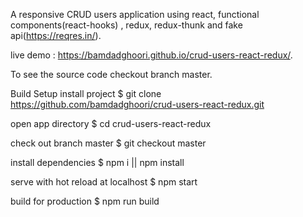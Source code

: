 A responsive CRUD users application using react, functional components(react-hooks) , redux, redux-thunk and fake api(https://reqres.in/).

live demo : https://bamdadghoori.github.io/crud-users-react-redux/.

To see the source code checkout branch master.

Build Setup
install project
$ git clone https://github.com/bamdadghoori/crud-users-react-redux.git

open app directory
$ cd crud-users-react-redux

check out branch master
$ git checkout master

install dependencies
$ npm i || npm install

serve with hot reload at localhost
$ npm start

build for production
$ npm run build
